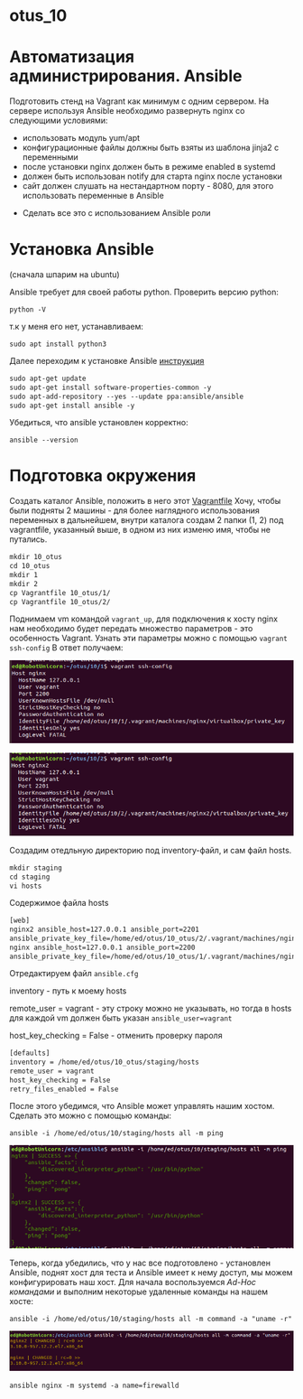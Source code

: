 # otus_10
# Автоматизация администрирования. Ansible

Подготовить стенд на Vagrant как минимум с одним сервером. На сервере используя Ansible необходимо развернуть nginx со следующими условиями:
- использовать модуль yum/apt
- конфигурационные файлы должны быть взяты из шаблона jinja2 с переменными
- после установки nginx должен быть в режиме enabled в systemd
- должен быть использован notify для старта nginx после установки
- сайт должен слушать на нестандартном порту - 8080, для этого использовать переменные в Ansible
* Сделать все это с использованием Ansible роли

# Установка Ansible
(сначала шпарим на ubuntu)

Ansible требует для своей работы python. Проверить версию python:
```
python -V
```
т.к у меня его нет, устанавливаем:
```
sudo apt install python3
```
Далее переходим к установке Ansible [инструкция](https://docs.ansible.com/ansible/2.7/installation_guide/intro_installation.html#basics-what-will-be-installed)
```
sudo apt-get update
sudo apt-get install software-properties-common -y
sudo apt-add-repository --yes --update ppa:ansible/ansible
sudo apt-get install ansible -y
```
Убедиться, что ansible установлен корректно:
```
ansible --version
```
# Подготовка окружения
Создать каталог Ansible, положить в него этот [Vagrantfile](https://gist.github.com/lalbrekht/f811ce9a921570b1d95e07a7dbebeb1e)
Хочу, чтобы были подняты 2 машины - для более наглядного использования переменных в дальнейшем, внутри каталога создам 2 папки (1, 2) под vagrantfile, указанный выше, в одном из них изменю имя, чтобы не путались.
```
mkdir 10_otus
cd 10_otus
mkdir 1
mkdir 2
cp Vagrantfile 10_otus/1/
cp Vagrantfile 10_otus/2/
```
Поднимаем vm командой ```vagrant_up```, для подключения к хосту nginx нам необходимо будет передать множество параметров - это особенность Vagrant. Узнать эти параметры можно с помощью ```vagrant ssh-config```
В ответ получаем:

![Image alt](https://github.com/Edo1993/otus_10/raw/master/101.png)

![Image alt](https://github.com/Edo1993/otus_10/raw/master/102.png)

Создадим отедльную директорию под inventory-файл, и сам файл hosts.
```
mkdir staging
cd staging
vi hosts
```
Содержимое файла hosts
```
[web]
nginx2 ansible_host=127.0.0.1 ansible_port=2201 ansible_private_key_file=/home/ed/otus/10_otus/2/.vagrant/machines/nginx2/virtualbox/private_key
nginx ansible_host=127.0.0.1 ansible_port=2200 ansible_private_key_file=/home/ed/otus/10_otus/1/.vagrant/machines/nginx/virtualbox/private_key
```
Отредактируем файл ```ansible.cfg```

inventory - путь к моему hosts

remote_user = vagrant - эту строку можно не указывать, но тогда в hosts для каждой vm должен быть указан ```ansible_user=vagrant```

host_key_checking = False - отменить проверку пароля
```
[defaults]
inventory = /home/ed/otus/10_otus/staging/hosts
remote_user = vagrant
host_key_checking = False
retry_files_enabled = False
```
После этого убедимся, что Ansible может управлять нашим хостом. Сделать это
можно с помощью команды:
```
ansible -i /home/ed/otus/10/staging/hosts all -m ping
```
![Image alt](https://github.com/Edo1993/otus_10/raw/master/103.png)

Теперь, когда убедились, что у нас все подготовлено - установлен Ansible, поднят хост для теста и Ansible имеет к нему доступ, мы можем конфигурировать наш хост. Для начала воспользуемся *Ad-Hoc командами* и выполним некоторые удаленные команды на нашем хосте:
```
ansible -i /home/ed/otus/10/staging/hosts all -m command -a "uname -r"
```
![Image alt](https://github.com/Edo1993/otus_10/raw/master/104.png)
```
ansible nginx -m systemd -a name=firewalld
```
